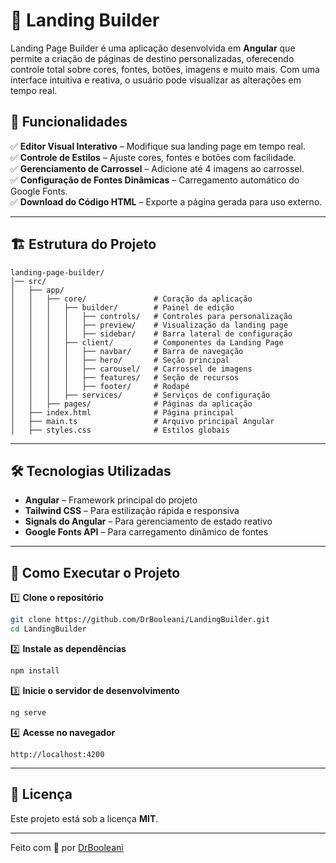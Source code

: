 # 🚀 Landing Builder

Landing Page Builder é uma aplicação desenvolvida em **Angular** que permite a criação de páginas de destino personalizadas, oferecendo controle total sobre cores, fontes, botões, imagens e muito mais. Com uma interface intuitiva e reativa, o usuário pode visualizar as alterações em tempo real.

## 🎯 Funcionalidades

✅ **Editor Visual Interativo** – Modifique sua landing page em tempo real.  
✅ **Controle de Estilos** – Ajuste cores, fontes e botões com facilidade.  
✅ **Gerenciamento de Carrossel** – Adicione até 4 imagens ao carrossel.  
✅ **Configuração de Fontes Dinâmicas** – Carregamento automático do Google Fonts.  
✅ **Download do Código HTML** – Exporte a página gerada para uso externo.  

---

## 🏗️ Estrutura do Projeto

```
landing-page-builder/
│── src/
│   ├── app/
│   │   ├── core/               # Coração da aplicação
│   │   │   ├── builder/        # Painel de edição
│   │   │   │   ├── controls/   # Controles para personalização
│   │   │   │   ├── preview/    # Visualização da landing page
│   │   │   │   ├── sidebar/    # Barra lateral de configuração
│   │   │   ├── client/         # Componentes da Landing Page
│   │   │   │   ├── navbar/     # Barra de navegação
│   │   │   │   ├── hero/       # Seção principal
│   │   │   │   ├── carousel/   # Carrossel de imagens
│   │   │   │   ├── features/   # Seção de recursos
│   │   │   │   ├── footer/     # Rodapé
│   │   │   ├── services/       # Serviços de configuração
│   │   ├── pages/              # Páginas da aplicação
│   ├── index.html              # Página principal
│   ├── main.ts                 # Arquivo principal Angular
│   ├── styles.css              # Estilos globais
```

---

## 🛠️ Tecnologias Utilizadas

- **Angular** – Framework principal do projeto  
- **Tailwind CSS** – Para estilização rápida e responsiva  
- **Signals do Angular** – Para gerenciamento de estado reativo  
- **Google Fonts API** – Para carregamento dinâmico de fontes  

---

## 🚀 Como Executar o Projeto

1️⃣ **Clone o repositório**  
```sh
git clone https://github.com/DrBooleani/LandingBuilder.git
cd LandingBuilder
```

2️⃣ **Instale as dependências**  
```sh
npm install
```

3️⃣ **Inicie o servidor de desenvolvimento**  
```sh
ng serve
```

4️⃣ **Acesse no navegador**  
```
http://localhost:4200
```

---

## 📜 Licença

Este projeto está sob a licença **MIT**.

---

Feito com 💙 por [DrBooleani](https://github.com/DrBooleani)